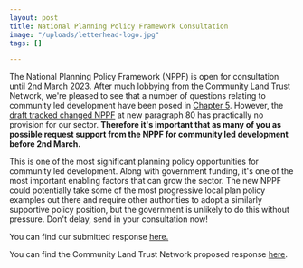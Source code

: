 ```yaml
---
layout: post
title: National Planning Policy Framework Consultation
image: "/uploads/letterhead-logo.jpg"
tags: []

---
```

The National Planning Policy Framework (NPPF) is open for consultation until 2nd March 2023. After much lobbying from the Community Land Trust Network, we're pleased to see that a number of questions relating to community led development have been posed in [Chapter 5](https://www.gov.uk/government/consultations/levelling-up-and-regeneration-bill-reforms-to-national-planning-policy/levelling-up-and-regeneration-bill-reforms-to-national-planning-policy). However, the [draft tracked changed NPPF](https://assets.publishing.service.gov.uk/government/uploads/system/uploads/attachment_data/file/1126647/NPPF_July_2021_-_showing_proposed_changes.pdf) at new paragraph 80 has practically no provision for our sector. **Therefore it's important that as many of you as possible request support from the NPPF for community led development before 2nd March.**  
  
This is one of the most significant planning policy opportunities for community led development. Along with government funding, it's one of the most important enabling factors that can grow the sector. The new NPPF could potentially take some of the most progressive local plan policy examples out there and require other authorities to adopt a similarly supportive policy position, but the government is unlikely to do this without pressure. Don't delay, send in your consultation now!  
  
You can find our submitted response [here.](https://drive.google.com/file/d/1-7lHW5acZcHY-8qGH7dbbleVjKIYVg4b/view?usp=share_link)  
  
You can find the Community Land Trust Network proposed response [here](https://www.communitylandtrusts.org.uk/news-and-events/our-draft-response-to-the-english-planning-consultation/).